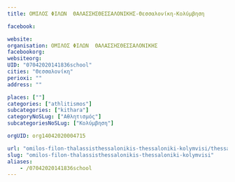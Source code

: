 ```yaml
---
title: OΜΙΛΟΣ ΦΙΛΩΝ  ΘΑΛΑΣΣΗΣΘΕΣΣΑΛΟΝΙΚΗΣ-Θεσσαλονίκη-Κολύμβηση

facebook:

website:
organisation: OΜΙΛΟΣ ΦΙΛΩΝ  ΘΑΛΑΣΣΗΣΘΕΣΣΑΛΟΝΙΚΗΣ
facebookorg:
websiteorg:
UID: "07042020141836school"
cities: "Θεσσαλονίκη"
perioxi: ""
address: ""

places: [""]
categories: ["athlitismos"]
subcategories: ["kithara"]
categoryNoSLug: ["Αθλητισμός"]
subcategoriesNoSLug: ["Κολύμβηση"]

orgUID: org14042020004715

url: "omilos-filon-thalassisthessalonikis-thessaloniki-kolymvisi/thessaloniki//"
slug: "omilos-filon-thalassisthessalonikis-thessaloniki-kolymvisi"
aliases:
    - /07042020141836school
---
```





